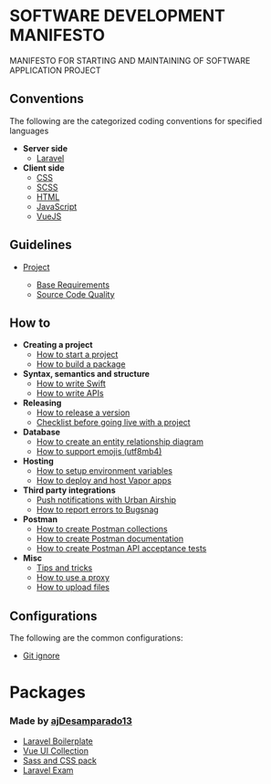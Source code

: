 # SOFTWARE DEVELOPMENT MANIFESTO

MANIFESTO FOR STARTING AND MAINTAINING OF SOFTWARE APPLICATION PROJECT

## Conventions

The following are the categorized coding conventions for specified languages

- **Server side**
  - [Laravel](conventions/Laravel.md)
- **Client side**
  - [CSS](conventions/CSS.md)
  - [SCSS](conventions/SCSS.md)
  - [HTML](conventions/HTML.md)
  - [JavaScript](conventions/Javascript.md)
  - [VueJS](conventions/VueJS.md)

## Guidelines

- [ Project ](guidelines/project.md)

  - [Base Requirements](guidelines/project.md#base-requirements)
  - [Source Code Quality](guidelines/project.md#source-code-quality)

## How to

- **Creating a project**
  - [How to start a project](https://github.com/nodes-vapor/readme/blob/master/Documentation/how-to-start-a-project.md)
  - [How to build a package](https://github.com/nodes-vapor/readme/blob/master/Documentation/how-to-build-a-package.md)
- **Syntax, semantics and structure**
  - [How to write Swift](https://github.com/nodes-vapor/readme/blob/master/Documentation/guide-how-to-write-swift.md)
  - [How to write APIs](https://github.com/nodes-vapor/readme/blob/master/Documentation/how-to-write-apis.md)
- **Releasing**
  - [How to release a version](https://github.com/nodes-vapor/readme/blob/master/Documentation/how-to-release-a-version.md)
  - [Checklist before going live with a project](https://github.com/nodes-vapor/readme/blob/master/Documentation/checklist-before-going-live.md)
- **Database**
  - [How to create an entity relationship diagram](https://github.com/nodes-vapor/readme/blob/master/Documentation/how-to-create-an-erd.md)
  - [How to support emojis (utf8mb4)](https://github.com/nodes-vapor/readme/blob/master/Documentation/how-to-support-emojis.md)
- **Hosting**
  - [How to setup environment variables](https://github.com/nodes-vapor/readme/blob/master/Documentation/how-to-setup-environment-variables.md)
  - [How to deploy and host Vapor apps](https://github.com/nodes-vapor/readme/blob/master/Documentation/how-to-deploy-and-host.md)
- **Third party integrations**
  - [Push notifications with Urban Airship](https://github.com/nodes-vapor/readme/blob/master/Documentation/how-to-urban-airship-push.md)
  - [How to report errors to Bugsnag](https://github.com/nodes-vapor/readme/blob/master/Documentation/how-to-report-to-bugsnag.md)
- **Postman**
  - [How to create Postman collections](https://github.com/nodes-vapor/readme/blob/master/Documentation/how-to-create-postman-collections.md)
  - [How to create Postman documentation](https://github.com/nodes-vapor/readme/blob/master/Documentation/how-to-create-postman-documentation.md)
  - [How to create Postman API acceptance tests](https://github.com/nodes-vapor/readme/blob/master/Documentation/how-to-create-postman-tests.md)
- **Misc**
  - [Tips and tricks](https://github.com/nodes-vapor/readme/blob/master/Documentation/tips-and-tricks.md)
  - [How to use a proxy](https://github.com/nodes-vapor/readme/blob/master/Documentation/how-to-use-a-proxy.md)
  - [How to upload files](https://github.com/nodes-vapor/readme/blob/master/Documentation/how-to-upload-files.md)

## Configurations

The following are the common configurations:

- [ Git ignore ](configurations/GitIgnore.md)

# Packages

### Made by [ajDesamparado13](https://github.com/ajDesamparado13)

- [Laravel Boilerplate](https://github.com/ajDesamparado13/j-laravel-vue-boilerplate)
- [Vue UI Collection](https://github.com/ajDesamparado13/j-ui)
- [Sass and CSS pack](https://github.com/ajDesamparado13/css-pack)
- [Laravel Exam](https://github.com/ajDesamparado13/laravel-exam)
